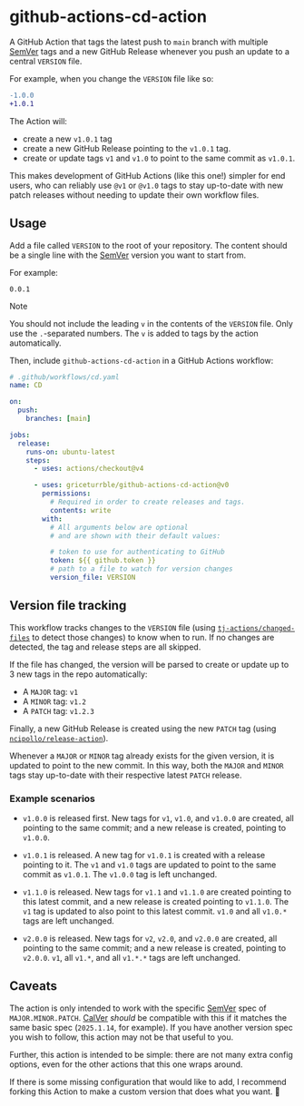 # github-actions-cd-action

A GitHub Action that tags the latest push to `main` branch
with multiple [SemVer] tags
and a new GitHub Release
whenever you push an update to a central `VERSION` file.

For example, when you change the `VERSION` file like so:

```diff
-1.0.0
+1.0.1
```

The Action will:

- create a new `v1.0.1` tag
- create a new GitHub Release pointing to the `v1.0.1` tag.
- create or update tags `v1` and `v1.0` to point to the same commit as `v1.0.1`.

This makes development of GitHub Actions (like this one!) simpler for end users,
who can reliably use `@v1` or `@v1.0` tags
to stay up-to-date with new patch releases
without needing to update their own workflow files.

## Usage

Add a file called `VERSION` to the root of your repository.
The content should be a single line with the
[SemVer] version you want to start from.

For example:

```
0.0.1
```

> [!note]
> You should not include the leading `v` in the contents of the `VERSION` file.
> Only use the `.`-separated numbers.
> The `v` is added to tags by the action automatically.

Then, include `github-actions-cd-action` in a GitHub Actions workflow:

```yaml
# .github/workflows/cd.yaml
name: CD

on:
  push:
    branches: [main]

jobs:
  release:
    runs-on: ubuntu-latest
    steps:
      - uses: actions/checkout@v4

      - uses: griceturrble/github-actions-cd-action@v0
        permissions:
          # Required in order to create releases and tags.
          contents: write
        with:
          # All arguments below are optional
          # and are shown with their default values:

          # token to use for authenticating to GitHub
          token: ${{ github.token }}
          # path to a file to watch for version changes
          version_file: VERSION
```

## Version file tracking

This workflow tracks changes to the `VERSION` file
(using [`tj-actions/changed-files`](https://github.com/tj-actions/changed-files) to detect those changes)
to know when to run.
If no changes are detected, the tag and release steps are all skipped.

If the file has changed,
the version will be parsed to create or update up to 3 new tags in the repo automatically:

- A `MAJOR` tag: `v1`
- A `MINOR` tag: `v1.2`
- A `PATCH` tag: `v1.2.3`

Finally, a new GitHub Release is created using the new `PATCH` tag
(using [`ncipollo/release-action`](https://github.com/ncipollo/release-action)).

Whenever a `MAJOR` or `MINOR` tag already exists for the given version,
it is updated to point to the new commit.
In this way, both the `MAJOR` and `MINOR` tags stay up-to-date with their
respective latest `PATCH` release.

### Example scenarios

- `v1.0.0` is released first.
  New tags for `v1`, `v1.0`, and `v1.0.0` are created,
  all pointing to the same commit;
  and a new release is created, pointing to `v1.0.0`.

- `v1.0.1` is released.
  A new tag for `v1.0.1` is created with a release pointing to it.
  The `v1` and `v1.0` tags are updated to point to the same commit as `v1.0.1`.
  The `v1.0.0` tag is left unchanged.

- `v1.1.0` is released.
  New tags for `v1.1` and `v1.1.0` are created pointing to this latest commit,
  and a new release is created pointing to `v1.1.0`.
  The `v1` tag is updated to also point to this latest commit.
  `v1.0` and all `v1.0.*` tags are left unchanged.

- `v2.0.0` is released.
  New tags for `v2`, `v2.0`, and `v2.0.0` are created,
  all pointing to the same commit;
  and a new release is created, pointing to `v2.0.0`.
  `v1`, all `v1.*`, and all `v1.*.*` tags are left unchanged.

## Caveats

The action is only intended to work with the specific [SemVer] spec of `MAJOR.MINOR.PATCH`.
[CalVer] _should_ be compatible with this if it matches the same basic spec
(`2025.1.14`, for example).
If you have another version spec you wish to follow,
this action may not be that useful to you.

Further, this action is intended to be simple:
there are not many extra config options,
even for the other actions that this one wraps around.

If there is some missing configuration that would like to add,
I recommend forking this Action to make a custom version that does what you want. 🙂

[calver]: https://calver.org/
[semver]: https://semver.org/
